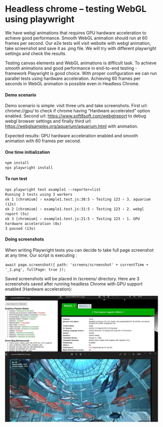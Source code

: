 # Headless chrome – testing WebGL using playwright

We have webgl animations that requires GPU hardware acceleration to achieve good performance. Smooth WebGL animation should run at 60 frames per second. Our e2e tests will visit website with webgl animation, take screenshot and save it as .png file. We will try with different playwright settings and check the results.

Testing canvas elements and WebGL animations is difficult task. To achieve smooth animations and good performance in end-to-end testing - framework Playwright is good choice. With proper configuration we can run parallel tests using hardware acceleration. Achieving 60 frames per seconds in WebGL animation is possible even in Headless Chrome.

#### Demo scenario
Demo scenario is simple: visit three urls and take screenshots. First url: chrome://gpu/ to check if chrome having “Hardware accelerated” option enabled. Second url: https://www.soft8soft.com/webglreport to debug webgl browser settings and finally third url: https://webglsamples.org/aquarium/aquarium.html with animation. 

Expected results: GPU hardware acceleration enabled and smooth animation with 60 frames per second.

#### One time initialization
```
npm install
npx playwright install
```

#### To run test
```
npx playwright test example1 --reporter=list
Running 3 tests using 3 workers
ok 1 [chromium] › example1.test.js:38:5 › Testing 123 › 3. aquarium (12s)
ok 2 [chromium] › example1.test.js:31:5 › Testing 123 › 2. webgl report (5s)
ok 3 [chromium] › example1.test.js:21:5 › Testing 123 › 1. GPU hardware acceleration (8s)
3 passed (13s)
```

#### Doing screenshots
When writing Playwright tests you can decide to take full page screenshot at any time. Our script is executing : 
```
await page.screenshot({ path: 'screens/screenshot' + currentTime + '_1.png', fullPage: true });
```

Saved screenshots will be placed in /screens/ directory. Here are 3 screenshots saved after running headless Chrome with GPU support enabled (Hardware acceleration):

![](https://github.com/createit-dev/168-headless-chrome-get-60fps-in-windows/blob/master/images/playwright-headless-60-fps.jpg)

